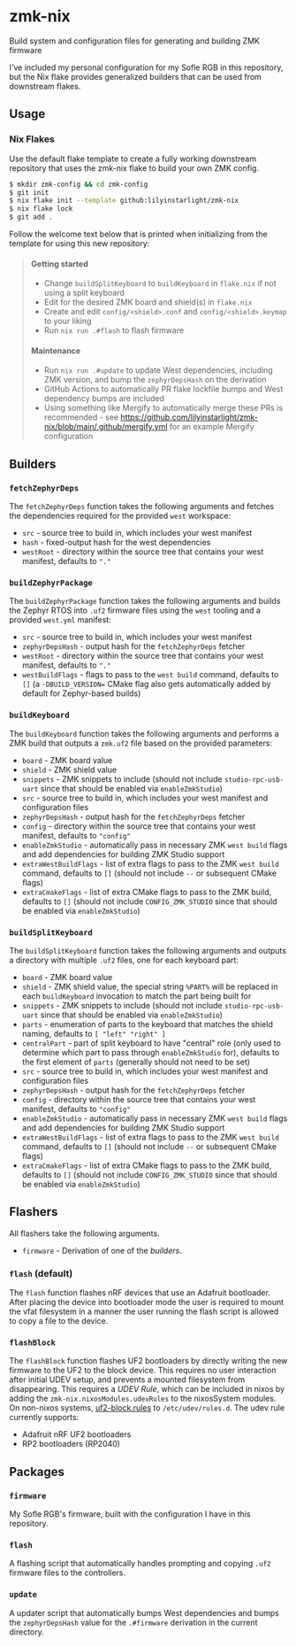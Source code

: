 # zmk-nix

Build system and configuration files for generating and building ZMK firmware

I've included my personal configuration for my Sofle RGB in this repository, but the Nix flake provides generalized builders that can be used from downstream flakes.


## Usage

### Nix Flakes

Use the default flake template to create a fully working downstream repository that uses the zmk-nix flake to build your own ZMK config.

```sh
$ mkdir zmk-config && cd zmk-config
$ git init
$ nix flake init --template github:lilyinstarlight/zmk-nix
$ nix flake lock
$ git add .
```

Follow the welcome text below that is printed when initializing from the template for using this new repository:

> #### Getting started
> 
> - Change `buildSplitKeyboard` to `buildKeyboard` in `flake.nix` if not using a split keyboard
> - Edit for the desired ZMK board and shield(s) in `flake.nix`
> - Create and edit `config/<shield>.conf` and `config/<shield>.keymap` to your liking
> - Run `nix run .#flash` to flash firmware
> 
> 
> #### Maintenance
> 
> - Run `nix run .#update` to update West dependencies, including ZMK version, and bump the `zephyrDepsHash` on the derivation
> - GitHub Actions to automatically PR flake lockfile bumps and West dependency bumps are included
> - Using something like Mergify to automatically merge these PRs is recommended - see <https://github.com/lilyinstarlight/zmk-nix/blob/main/.github/mergify.yml> for an example Mergify configuration


## Builders

### `fetchZephyrDeps`

The `fetchZephyrDeps` function takes the following arguments and fetches the dependencies required for the provided `west` workspace:

* `src` - source tree to build in, which includes your west manifest
* `hash` - fixed-output hash for the west dependencies
* `westRoot` - directory within the source tree that contains your west manifest, defaults to `"."`


### `buildZephyrPackage`

The `buildZephyrPackage` function takes the following arguments and builds the Zephyr RTOS into `.uf2` firmware files using the `west` tooling and a provided `west.yml` manifest:

* `src` - source tree to build in, which includes your west manifest
* `zephyrDepsHash` - output hash for the `fetchZephyrDeps` fetcher
* `westRoot` - directory within the source tree that contains your west manifest, defaults to `"."`
* `westBuildFlags` - flags to pass to the `west build` command, defaults to `[]` (a `-DBUILD_VERSION=` CMake flag also gets automatically added by default for Zephyr-based builds)


### `buildKeyboard`

The `buildKeyboard` function takes the following arguments and performs a ZMK build that outputs a `zmk.uf2` file based on the provided parameters:

* `board` - ZMK board value
* `shield` - ZMK shield value
* `snippets` - ZMK snippets to include (should not include `studio-rpc-usb-uart` since that should be enabled via `enableZmkStudio`)
* `src` - source tree to build in, which includes your west manifest and configuration files
* `zephyrDepsHash` - output hash for the `fetchZephyrDeps` fetcher
* `config` - directory within the source tree that contains your west manifest, defaults to `"config"`
* `enableZmkStudio` - automatically pass in necessary ZMK `west build` flags and add dependencies for building ZMK Studio support
* `extraWestBuildFlags` - list of extra flags to pass to the ZMK `west build` command, defaults to `[]` (should not include `--` or subsequent CMake flags)
* `extraCmakeFlags` - list of extra CMake flags to pass to the ZMK build, defaults to `[]` (should not include `CONFIG_ZMK_STUDIO` since that should be enabled via `enableZmkStudio`)


### `buildSplitKeyboard`

The `buildSplitKeyboard` function takes the following arguments and outputs a directory with multiple `.uf2` files, one for each keyboard part:

* `board` - ZMK board value
* `shield` - ZMK shield value, the special string `%PART%` will be replaced in each `buildKeyboard` invocation to match the part being built for
* `snippets` - ZMK snippets to include (should not include `studio-rpc-usb-uart` since that should be enabled via `enableZmkStudio`)
* `parts` - enumeration of parts to the keyboard that matches the shield naming, defaults to `[ "left" "right" ]`
* `centralPart` - part of split keyboard to have "central" role (only used to determine which part to pass through `enableZmkStudio` for), defaults to the first element of `parts` (generally should not need to be set)
* `src` - source tree to build in, which includes your west manifest and configuration files
* `zephyrDepsHash` - output hash for the `fetchZephyrDeps` fetcher
* `config` - directory within the source tree that contains your west manifest, defaults to `"config"`
* `enableZmkStudio` - automatically pass in necessary ZMK `west build` flags and add dependencies for building ZMK Studio support
* `extraWestBuildFlags` - list of extra flags to pass to the ZMK `west build` command, defaults to `[]` (should not include `--` or subsequent CMake flags)
* `extraCmakeFlags` - list of extra CMake flags to pass to the ZMK build, defaults to `[]` (should not include `CONFIG_ZMK_STUDIO` since that should be enabled via `enableZmkStudio`)


## Flashers

All flashers take the following arguments.

* `firmware` - Derivation of one of the *builders*.

### `flash` (default)

The `flash` function flashes nRF devices that use an Adafruit bootloader.
After placing the device into bootloader mode the user is required to mount the vfat filesystem in a manner the user running the flash script is allowed to copy a file to the device.

### `flashBlock`

The `flashBlock` function flashes UF2 bootloaders by directly writing the new firmware to the UF2 to the block device.
This requires no user interaction after initial UDEV setup, and prevents a mounted filesystem from disappearing.
This requires a *UDEV Rule*, which can be included in nixos by adding the `zmk-nix.nixosModules.udevRules` to the nixosSystem modules.
On non-nixos systems, [uf2-block.rules](./nix/uf2-udev-rules/uf2-block.rules) to `/etc/udev/rules.d`.
The udev rule currently supports:

* Adafruit nRF UF2 bootloaders
* RP2 bootloaders (RP2040)


## Packages

### `firmware`

My Sofle RGB's firmware, built with the configuration I have in this repository.


### `flash`

A flashing script that automatically handles prompting and copying `.uf2` firmware files to the controllers.


### `update`

A updater script that automatically bumps West dependencies and bumps the `zephyrDepsHash` value for the `.#firmware` derivation in the current directory.
